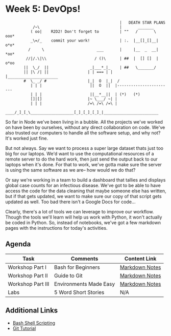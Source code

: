 # Week 5: DevOps!

```
                                                  |   DEATH STAR PLANS
            /~\                                   |       _______        
           ( oo|    R2D2! Don't forget to         | ""   /       \  ooo*
           _\=/_    commit your work!             | :.  |__[]_[]__| o*o*
          /     \                       ___       |     |__  _  __| *oo*
         //|/.\|\\                     / ()\      | ##  |  [] []  | o*oo
        ||  \_/  ||                  _|___*_|_    | ##   \_______/       
        || |\ /| ||                 | | === | |   |______________________
        #  \_ _/ #                  |_|  O  |_|  /                       
           | | |                     ||  O  ||  |------------------------
           | | |                     ||__*__||  | (*)   (*)                 
           []|[]                    |~ \___/ ~| |                         
           | | |                    /=\ /=\ /=\ |                        
      ____/_]_[_\___________________[_]_[_]_[_]_|________________________
```

So far in Node we've been living in a bubble. All the projects we've worked on have been by ourselves, without any direct collaboration on code. We've also trusted our computers to handle all the software setup, and why not? It's worked just fine. 

But not always. Say we want to process a super large dataset thats just too big for our laptops. We'd want to use the computational resources of a remote server to do the hard work, then just send the output back to our laptops when it's done. For that to work, we've gotta make sure the server is using the same software as we are– how would we do that?

Or say we're working in a team to build a dashboard that tallies and displays global case counts for an infectious disease. We've got to be able to have access the code for the data cleaning that maybe someone else has written, but if that gets updated, we want to make sure our copy of that script gets updated as well. Too bad there isn't a Google Docs for code... 

Clearly, there's a lot of tools we can leverage to improve our workflow. Though the tools we'll learn will help us work with Python, it won't actually be coded in Python. So, instead of notebooks, we've got a few markdown pages with the instructions for today's activities. 

## Agenda
| **Task**    | Comments               | Content Link     |
| ----------- | --------------------- | ---------- |
| Workshop Part I| Bash for Beginners |  [Markdown Notes](./workshop/bash.md) |
| Workshop Part II| Guide to Git |  [Markdown Notes](./workshop/git.md) |
| Workshop Part III| Environments Made Easy |  [Markdown Notes](./workshop/venv.md) |
| Labs        | 5 Word Short Stories   |  N/A  |        

## Additional Links
- [Bash Shell Scripting](https://en.wikibooks.org/wiki/Bash_Shell_Scripting#Introduction) 
- [Git Tutorial](https://github.com/jlord/git-it-electron)

